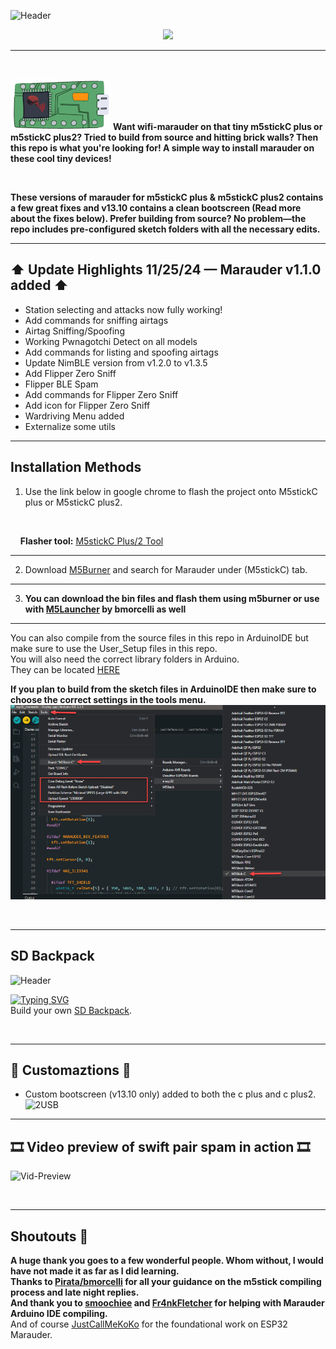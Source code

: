 ![Header](Images/main-header.png)
<br>

<p align="center">
<img src="https://github.com/ATOMNFT/M5stick-Marauder/blob/main/Images/Repolike.svg">
</p>

---

<br>

![MC](Images/MC.png)
<b>Want wifi-marauder on that tiny m5stickC plus or m5stickC plus2? Tried to build from source and hitting brick walls? Then this repo is what you're looking for! A simple way to install marauder on these cool tiny devices!

<br>

These versions of marauder for m5stickC plus & m5stickC plus2 contains a few great fixes and v13.10 contains a clean bootscreen (Read more about the fixes below).
Prefer building from source? No problem—the repo includes pre-configured sketch folders with all the necessary edits.</b>

---

## ⬆ Update Highlights 11/25/24 — Marauder v1.1.0 added ⬆
- Station selecting and attacks now fully working!
- Add commands for sniffing airtags
- Airtag Sniffing/Spoofing
- Working Pwnagotchi Detect on all models
- Add commands for listing and spoofing airtags
- Update NimBLE version from v1.2.0 to v1.3.5
- Add Flipper Zero Sniff
- Flipper BLE Spam
- Add commands for Flipper Zero Sniff
- Add icon for Flipper Zero Sniff
- Wardriving Menu added
- Externalize some utils

---

## Installation Methods
1. Use the link below in google chrome to flash the project onto M5stickC plus or M5stickC plus2. 
<br> 

&nbsp; &nbsp; **Flasher tool:** <a href=https://atomnft.github.io/M5stick-Marauder/flash0.html>M5stickC Plus/2 Tool</a>

<hr>

2. Download <a href=https://docs.m5stack.com/en/download>M5Burner</a> and search for Marauder under (M5stickC) tab.

<hr>

3. <b>You can download the bin files and flash them using m5burner or use with <a href=https://github.com/bmorcelli/M5Stick-Launcher>M5Launcher</a> by bmorcelli as well</b>

<hr>

You can also compile from the source files in this repo in ArduinoIDE but make sure to use the User_Setup files in this repo. 
<br>
You will also need the correct library folders in Arduino. 
<br>
They can be located <a href=https://github.com/justcallmekoko/ESP32Marauder/wiki/installing-firmware-from-source>HERE</a>

<b>If you plan to build from the sketch files in ArduinoIDE then make sure to choose the correct settings in the tools menu.</b>
<img src="https://github.com/ATOMNFT/M5stick-Marauder/blob/main/Images/IDE-settings.png">


<br>
<hr>

## SD Backpack
![Header](Images/a.jpg)

[![Typing SVG](https://readme-typing-svg.demolab.com?font=Fira+Code&pause=1000&color=F7CC08&random=false&width=435&lines=Looking+for+a+sd+attachment;to+expand+the+use+of+your+M5stick%3F)](https://git.io/typing-svg)
<br>
Build your own <a href=https://github.com/ATOMNFT/M5stick-CPlus-SD-Backpack>SD Backpack</a>.

<br>

<hr>

## 🌟 Customaztions 🌟
- Custom bootscreen (v13.10 only) added to both the c plus and c plus2.<br>
![2USB](Images/M5boot-screen.jpg)

<hr>

## 🎞️ Video preview of swift pair spam in action 🎞️

![Vid-Preview](Images/m5stickcp2-blefix.gif)

<br>
<hr>

## Shoutouts 📢
<b>A huge thank you goes to a few wonderful people. Whom without, I would have not made it as far as I did learning.</b> <br>
<b>Thanks to <a href=https://github.com/bmorcelli>Pirata/bmorcelli</a> for all your guidance on the m5stick compiling process and late night replies.</b> <br>
<b>And thank you to <a href=https://github.com/smoochiee>smoochiee</a> and <a href=https://github.com/Fr4nkFletcher>Fr4nkFletcher</a> for helping with Marauder Arduino IDE compiling.</b><br>
And of course <a href=https://github.com/justcallmekoko>JustCallMeKoKo</a> for the foundational work on ESP32 Marauder. 